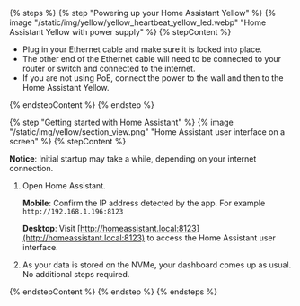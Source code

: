 <!---Powering up the Yellow with CM5 and NVMe after a migration from CM4 with NVMe-->

{% steps %}
{% step "Powering up your Home Assistant Yellow" %}
{% image "/static/img/yellow/yellow_heartbeat_yellow_led.webp" "Home Assistant Yellow with power supply" %}
{% stepContent %}

- Plug in your Ethernet cable and make sure it is locked into place.
- The other end of the Ethernet cable will need to be connected to your router or switch and connected to the internet.
- If you are not using PoE, connect the power to the wall and then to the Home&nbsp;Assistant Yellow.

{% endstepContent %}
{% endstep %}

{% step "Getting started with Home Assistant" %}
{% image "/static/img/yellow/section_view.png" "Home Assistant user interface on a screen" %}
{% stepContent %}

**Notice**: Initial startup may take a while, depending on your internet connection.

1. Open Home Assistant.

    **Mobile**: Confirm the IP address detected by the app. For example `http://192.168.1.196:8123`

    **Desktop**: Visit [http://homeassistant.local:8123](http://homeassistant.local:8123) to access the Home Assistant user interface.

2. As your data is stored on the NVMe, your dashboard comes up as usual. No additional steps required.

{% endstepContent %}
{% endstep %}
{% endsteps %}
